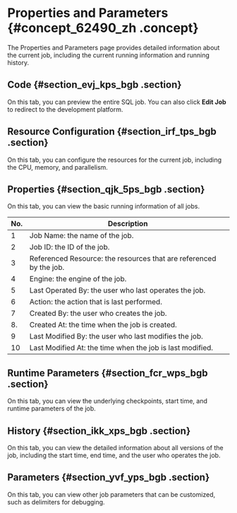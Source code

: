 # Properties and Parameters {#concept_62490_zh .concept}

The Properties and Parameters page provides detailed information about the current job, including the current running information and running history.

## Code {#section_evj_kps_bgb .section}

On this tab, you can preview the entire SQL job. You can also click **Edit Job** to redirect to the development platform.

## Resource Configuration {#section_irf_tps_bgb .section}

On this tab, you can configure the resources for the current job, including the CPU, memory, and parallelism.

## Properties {#section_qjk_5ps_bgb .section}

On this tab, you can view the basic running information of all jobs.

|No.|Description|
|:--|-----------|
|1|Job Name: the name of the job.|
|2|Job ID: the ID of the job.|
|3|Referenced Resource: the resources that are referenced by the job.|
|4|Engine: the engine of the job.|
|5|Last Operated By: the user who last operates the job.|
|6|Action: the action that is last performed.|
|7|Created By: the user who creates the job.|
|8.|Created At: the time when the job is created.|
|9|Last Modified By: the user who last modifies the job.|
|10|Last Modified At: the time when the job is last modified.|

## Runtime Parameters {#section_fcr_wps_bgb .section}

On this tab, you can view the underlying checkpoints, start time, and runtime parameters of the job.

## History {#section_ikk_xps_bgb .section}

On this tab, you can view the detailed information about all versions of the job, including the start time, end time, and the user who operates the job.

## Parameters {#section_yvf_yps_bgb .section}

On this tab, you can view other job parameters that can be customized, such as delimiters for debugging.

